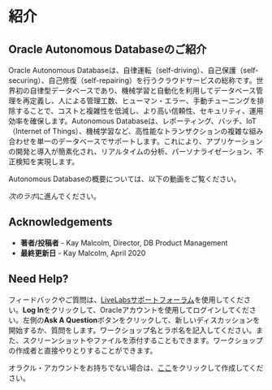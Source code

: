 # 紹介 #

## **Oracle Autonomous Databaseのご紹介** ##

Oracle Autonomous Databaseは、自律運転（self-driving）、自己保護（self-securing）、自己修復（self-repairing）を行うクラウドサービスの総称です。世界初の自律型データベースであり、機械学習と自動化を利用してデータベース管理を再定義し、人による管理工数、ヒューマン・エラー、手動チューニングを排除することで、コストと複雑性を低減し、より高い信頼性、セキュリティ、運用効率を確保します。Autonomous Databaseは、レポーティング、バッチ、IoT（Internet of Things）、機械学習など、高性能なトランザクションの複雑な組み合わせを単一のデータベースでサポートします。これにより、アプリケーションの開発と導入が簡素化され、リアルタイムの分析、パーソナライゼーション、不正検知を実現します。

Autonomous Databaseの概要については、以下の動画をご覧ください。

[](youtube:2HsVShulgx8)

*次のラボ*に進んでください。

## **Acknowledgements**

- **著者/投稿者** - Kay Malcolm, Director, DB Product Management
- **最終更新日** - Kay Malcolm, April 2020

## Need Help?

フィードバックやご質問は、[LiveLabsサポートフォーラム](https://community.oracle.com/tech/developers/categories/autonomous-database-shared)を使用してください。**Log In**をクリックして、Oracleアカウントを使用してログインしてください。左側の**Ask A Question**ボタンをクリックして、新しいディスカッションを開始するか、質問をします。ワークショップ名とラボ名を記入してください。また、スクリーンショットやファイルを添付することもできます。ワークショップの作成者と直接やりとりすることができます。

オラクル・アカウントをお持ちでない場合は、[ここ](https://profile.oracle.com/myprofile/account/create-account.jspx)をクリックして作成してください。
